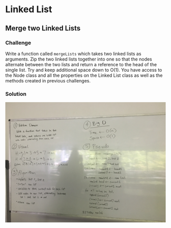# Linked List

## Merge two Linked Lists
### Challenge
Write a function called `mergeLists` which takes two linked lists as arguments. Zip the two linked lists together into one so that the nodes alternate between the two lists and return a reference to the head of the single list. Try and keep additional space down to O(1). You have access to the Node class and all the properties on the Linked List class as well as the methods created in previous challenges.
### Solution
![whiteboard](https://raw.githubusercontent.com/hjmendoza/data-structures-and-algorithms/ll_merge/assets/ll_merge.JPG)
